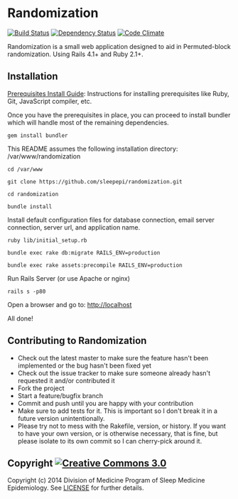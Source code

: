# Randomization

[![Build Status](https://travis-ci.org/sleepepi/randomization.svg?branch=master)](https://travis-ci.org/sleepepi/randomization)
[![Dependency Status](https://gemnasium.com/sleepepi/randomization.svg)](https://gemnasium.com/sleepepi/randomization)
[![Code Climate](https://codeclimate.com/github/sleepepi/randomization.png)](https://codeclimate.com/github/sleepepi/randomization)

Randomization is a small web application designed to aid in Permuted-block randomization. Using Rails 4.1+ and Ruby 2.1+.

## Installation

[Prerequisites Install Guide](https://github.com/remomueller/documentation): Instructions for installing prerequisites like Ruby, Git, JavaScript compiler, etc.

Once you have the prerequisites in place, you can proceed to install bundler which will handle most of the remaining dependencies.

```
gem install bundler
```

This README assumes the following installation directory: /var/www/randomization

```
cd /var/www

git clone https://github.com/sleepepi/randomization.git

cd randomization

bundle install
```

Install default configuration files for database connection, email server connection, server url, and application name.

```
ruby lib/initial_setup.rb

bundle exec rake db:migrate RAILS_ENV=production

bundle exec rake assets:precompile RAILS_ENV=production
```

Run Rails Server (or use Apache or nginx)

```
rails s -p80
```

Open a browser and go to: [http://localhost](http://localhost)

All done!

## Contributing to Randomization

* Check out the latest master to make sure the feature hasn't been implemented or the bug hasn't been fixed yet
* Check out the issue tracker to make sure someone already hasn't requested it and/or contributed it
* Fork the project
* Start a feature/bugfix branch
* Commit and push until you are happy with your contribution
* Make sure to add tests for it. This is important so I don't break it in a future version unintentionally.
* Please try not to mess with the Rakefile, version, or history. If you want to have your own version, or is otherwise necessary, that is fine, but please isolate to its own commit so I can cherry-pick around it.

## Copyright [![Creative Commons 3.0](http://i.creativecommons.org/l/by-nc-sa/3.0/80x15.png)](http://creativecommons.org/licenses/by-nc-sa/3.0)

Copyright (c) 2014 Division of Medicine Program of Sleep Medicine Epidemiology. See [LICENSE](https://github.com/sleepepi/randomization/blob/master/LICENSE) for further details.

